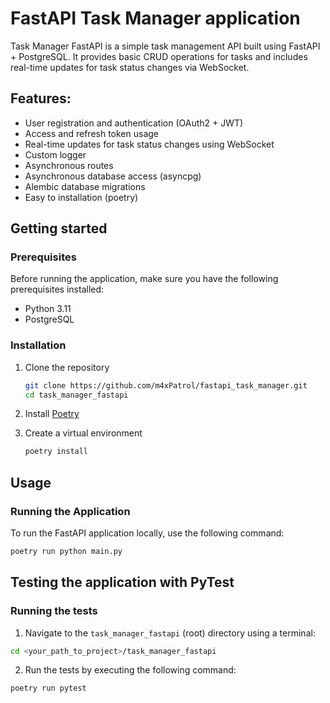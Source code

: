 # FastAPI Task Manager application
Task Manager FastAPI is a simple task management API built using FastAPI + PostgreSQL. It provides basic CRUD operations for tasks and includes real-time updates for task status changes via WebSocket.

## Features:
* User registration and authentication (OAuth2 + JWT)
* Access and refresh token usage
* Real-time updates for task status changes using WebSocket
* Custom logger
* Asynchronous routes
* Asynchronous database access (asyncpg)
* Alembic database migrations
* Easy to installation (poetry)

## Getting started
### Prerequisites
Before running the application, make sure you have the following prerequisites installed:

* Python 3.11
* PostgreSQL

### Installation
1. Clone the repository

   ```bash
   git clone https://github.com/m4xPatrol/fastapi_task_manager.git
   cd task_manager_fastapi
   ```

2. Install [Poetry](https://python-poetry.org/docs/#installation)
3. Create a virtual environment

   ```bash
   poetry install
   ```

## Usage
### Running the Application

To run the FastAPI application locally, use the following command:

```bash
poetry run python main.py
```
## Testing the application with PyTest
### Running the tests

1. Navigate to the `task_manager_fastapi` (root) directory using a terminal:

```bash
cd <your_path_to_project>/task_manager_fastapi
```

2. Run the tests by executing the following command:

```bash
poetry run pytest
```
